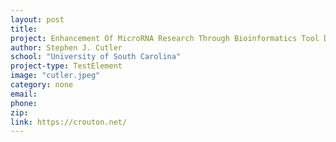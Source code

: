 ```yaml
---
layout: post
title:
project: Enhancement Of MicroRNA Research Through Bioinformatics Tool Development
author: Stephen J. Cutler
school: "University of South Carolina"
project-type: TestElement
image: "cutler.jpeg"
category: none
email:
phone:
zip:
link: https://crouton.net/
---
```

